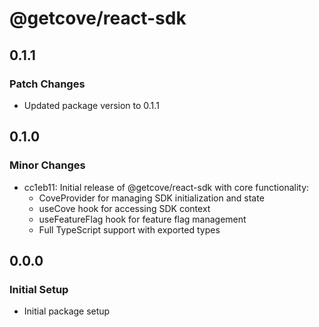 # @getcove/react-sdk

## 0.1.1

### Patch Changes

- Updated package version to 0.1.1

## 0.1.0

### Minor Changes

- cc1eb11: Initial release of @getcove/react-sdk with core functionality:
  - CoveProvider for managing SDK initialization and state
  - useCove hook for accessing SDK context
  - useFeatureFlag hook for feature flag management
  - Full TypeScript support with exported types

## 0.0.0

### Initial Setup

- Initial package setup
